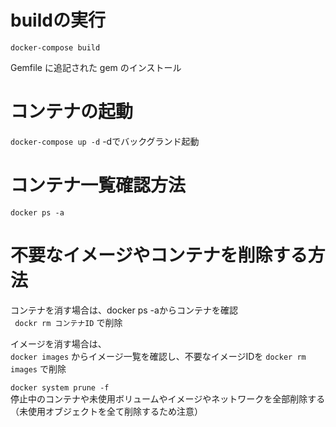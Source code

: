 # buildの実行

```docker-compose build```

Gemfile に追記された gem のインストール

# コンテナの起動

```docker-compose up -d```
-dでバックグランド起動

# コンテナ一覧確認方法
```docker ps -a ```

# 不要なイメージやコンテナを削除する方法

コンテナを消す場合は、docker ps -aからコンテナを確認<br>
``` dockr rm コンテナID```
で削除

イメージを消す場合は、<br>
```docker images``` 
からイメージ一覧を確認し、不要なイメージIDを
``` docker rm images ```
で削除

```docker system prune -f ```<br>
停止中のコンテナや未使用ボリュームやイメージやネットワークを全部削除する（未使用オブジェクトを全て削除するため注意）

